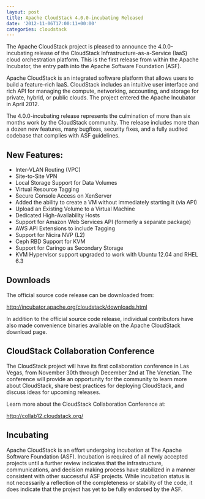 ```yaml
---
layout: post
title: Apache CloudStack 4.0.0-incubating Released
date: '2012-11-06T17:00:11+00:00'
categories: cloudstack
---
```

<p>The Apache CloudStack project is pleased to announce the 4.0.0-incubating release of the CloudStack Infrastructure-as-a-Service (IaaS) cloud orchestration platform. This is the first release from within the Apache Incubator, the entry path into the Apache Software Foundation (ASF).</p>

<p>Apache CloudStack is an integrated software platform that allows users to build a feature-rich IaaS. CloudStack includes an intuitive user interface and rich API for managing the compute, networking, accounting, and storage for private, hybrid, or public clouds. The project entered the Apache Incubator in April 2012.</p>

<p>The 4.0.0-incubating release represents the culmination of more than six months work by the CloudStack community. The release includes more than a dozen new features, many bugfixes, security fixes, and a fully audited codebase that complies with ASF guidelines. </p>

<h2 id="newfeatures:">New Features:</h2>

<ul>
<li>Inter-VLAN Routing (VPC)</li>
<li>Site-to-Site VPN</li>
<li>Local Storage Support for Data Volumes</li>
<li>Virtual Resource Tagging</li>
<li>Secure Console Access on XenServer</li>
<li>Added the ability to create a VM without immediately starting it (via API)</li>
<li>Upload an Existing Volume to a Virtual Machine</li>
<li>Dedicated High-Availability Hosts</li>
<li>Support for Amazon Web Services API (formerly a separate package)</li>
<li>AWS API Extensions to include Tagging</li>
<li>Support for Nicira NVP (L2)</li>
<li>Ceph RBD Support for KVM</li>
<li>Support for Caringo as Secondary Storage</li>
<li>KVM Hypervisor support upgraded to work with Ubuntu 12.04 and RHEL 6.3</li>
</ul>

<h2 id="downloads">Downloads</h2>

<p>The official source code release can be downloaded from:</p>

<p><a href="http://incubator.apache.org/cloudstack/downloads.html">http://incubator.apache.org/cloudstack/downloads.html</a></p>

<p>In addition to the official source code release, individual contributors have also made convenience binaries available on the Apache CloudStack download page.</p>

<h2 id="cloudstackcollaborationconference">CloudStack Collaboration Conference</h2>

<p>The CloudStack project will have its first collaboration conference in Las Vegas, from November 30th through December 2nd at The Venetian. The conference will provide an opportunity for the community to learn more about CloudStack, share best practices for deploying CloudStack, and discuss ideas for upcoming releases. </p>

<p>Learn more about the CloudStack Collaboration Conference at:</p>

<p><a href="http://collab12.cloudstack.org/">http://collab12.cloudstack.org/</a></p>

<h2 id="incubating">Incubating</h2>

<p>Apache CloudStack is an effort undergoing incubation at The Apache Software Foundation (ASF). Incubation is required of all newly accepted projects until a further review indicates that the infrastructure, communications, and decision making process have stabilized in a manner consistent with other successful ASF projects. While incubation status is not necessarily a reflection of the completeness or stability of the code, it does indicate that the project has yet to be fully endorsed by the ASF.</p>
